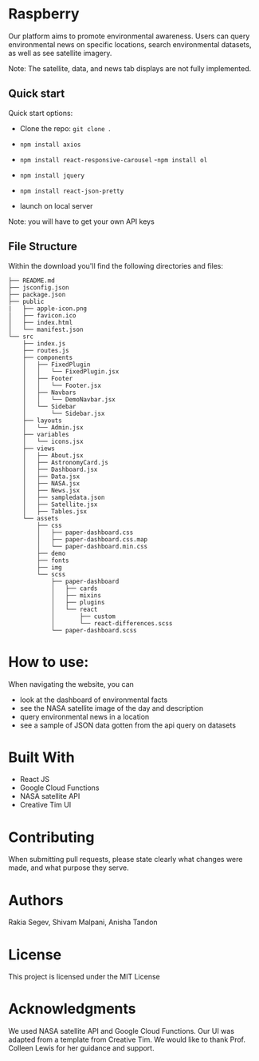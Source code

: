 # Raspberry
Our platform aims to promote environmental awareness. Users can query environmental news on specific locations, search environmental datasets, as well as see satellite imagery. 

Note: The satellite, data, and news tab displays are not fully implemented. 


## Quick start

Quick start options:

- Clone the repo: `git clone `.
- `npm install axios`
- `npm install react-responsive-carousel`
-`npm install ol`
- `npm install jquery`
- `npm install react-json-pretty`

- launch on local server 

Note: you will have to get your own API keys

## File Structure

Within the download you'll find the following directories and files:

```
├── README.md
├── jsconfig.json
├── package.json
├── public
|   ├── apple-icon.png
│   ├── favicon.ico
│   ├── index.html
│   └── manifest.json
└── src
    ├── index.js
    ├── routes.js
    ├── components
    │   ├── FixedPlugin
    │   │   └── FixedPlugin.jsx
    │   ├── Footer
    │   │   └── Footer.jsx
    │   ├── Navbars
    │   │   └── DemoNavbar.jsx
    │   └── Sidebar
    │       └── Sidebar.jsx
    ├── layouts
    │   └── Admin.jsx
    ├── variables
    │   └── icons.jsx
    ├── views
    │   ├── About.jsx
    │   ├── AstronomyCard.js
    │   ├── Dashboard.jsx
    │   ├── Data.jsx
    │   ├── NASA.jsx
    │   ├── News.jsx
    │   ├── sampledata.json
    │   ├── Satellite.jsx
    │   ├── Tables.jsx
    └── assets
        ├── css
        │   ├── paper-dashboard.css
        │   ├── paper-dashboard.css.map
        │   └── paper-dashboard.min.css
        ├── demo
        ├── fonts
        ├── img
        └── scss
            ├── paper-dashboard
            │   ├── cards
            │   ├── mixins
            │   ├── plugins
            │   └── react
            │       ├── custom
            │       └── react-differences.scss
            └── paper-dashboard.scss
```

# How to use: 
When navigating the website, you can 

- look at the dashboard of environmental facts
- see the NASA satellite image of the day and description
- query environmental news in a location
- see a sample of JSON data gotten from the api query on datasets

# Built With
- React JS
- Google Cloud Functions
- NASA satellite API
- Creative Tim UI

# Contributing
When submitting pull requests, please state clearly what changes were made, and what purpose they serve. 

# Authors
Rakia Segev, Shivam Malpani, Anisha Tandon 

# License
This project is licensed under the MIT License

# Acknowledgments
We used NASA satellite API and Google Cloud Functions. Our UI was adapted from a template from Creative Tim. We would like to thank Prof. Colleen Lewis for her guidance and support. 
